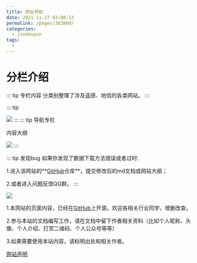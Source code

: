 ```yaml
---
title: 网址导航
date: 2021-11-27 03:00:13
permalink: /pages/38380d/
categories:
  - jindouyun
tags:
  - 
---
```

# 分栏介绍

::: tip 专栏内容
分类别整理了涉及遥感、地信的各类网站。
:::  

::: tip 

![](https://gitee.com/kitmyfaceplease/image_upload/raw/master/image/20211123223243.png)
:::
::: tip 导航专栏

  内容大纲

<img src="https://gitee.com/kitmyfaceplease/image_upload/raw/master/image/网站导航.png" />
:::

::: tip 发现bug
如果你发现了数据下载方法错误或者过时:

1.进入该网站的**[GitHub](https://github.com/ruiduobao/ruiduobao.com.git)仓库**，提交修改后的md文档或网站大纲；

2.或者进入问题反馈QQ群。
:::

<img src="https://gitee.com/kitmyfaceplease/image_upload/raw/master/image/地信遥感导航网-问题反馈群群聊二维码.png" />



1.本网站的页面内容，已经在[GitHub](https://github.com/ruiduobao/ruiduobao.com.git)上开源。欢迎各相关行业同学，增删改查。

2.参与本站的文档编写工作，请在文档中留下作者相关资料（比如个人昵称、头像、个人介绍、打赏二维码、个人公众号等等）

3.如果需要使用本站内容，请标明出处和相关作者。


[网站声明](https://gitee.com/kitmyfaceplease/image_upload/raw/master/image/20211114174754.png)
